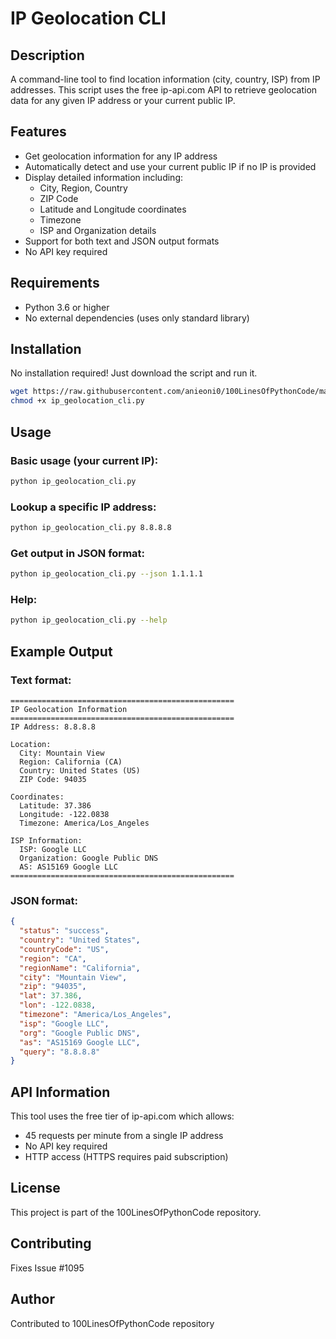 # IP Geolocation CLI

## Description
A command-line tool to find location information (city, country, ISP) from IP addresses. This script uses the free ip-api.com API to retrieve geolocation data for any given IP address or your current public IP.

## Features
- Get geolocation information for any IP address
- Automatically detect and use your current public IP if no IP is provided
- Display detailed information including:
  - City, Region, Country
  - ZIP Code
  - Latitude and Longitude coordinates
  - Timezone
  - ISP and Organization details
- Support for both text and JSON output formats
- No API key required

## Requirements
- Python 3.6 or higher
- No external dependencies (uses only standard library)

## Installation
No installation required! Just download the script and run it.

```bash
wget https://raw.githubusercontent.com/anieoni0/100LinesOfPythonCode/main/%231095_IP_Geolocation_CLI/ip_geolocation_cli.py
chmod +x ip_geolocation_cli.py
```

## Usage

### Basic usage (your current IP):
```bash
python ip_geolocation_cli.py
```

### Lookup a specific IP address:
```bash
python ip_geolocation_cli.py 8.8.8.8
```

### Get output in JSON format:
```bash
python ip_geolocation_cli.py --json 1.1.1.1
```

### Help:
```bash
python ip_geolocation_cli.py --help
```

## Example Output

### Text format:
```
==================================================
IP Geolocation Information
==================================================
IP Address: 8.8.8.8

Location:
  City: Mountain View
  Region: California (CA)
  Country: United States (US)
  ZIP Code: 94035

Coordinates:
  Latitude: 37.386
  Longitude: -122.0838
  Timezone: America/Los_Angeles

ISP Information:
  ISP: Google LLC
  Organization: Google Public DNS
  AS: AS15169 Google LLC
==================================================
```

### JSON format:
```json
{
  "status": "success",
  "country": "United States",
  "countryCode": "US",
  "region": "CA",
  "regionName": "California",
  "city": "Mountain View",
  "zip": "94035",
  "lat": 37.386,
  "lon": -122.0838,
  "timezone": "America/Los_Angeles",
  "isp": "Google LLC",
  "org": "Google Public DNS",
  "as": "AS15169 Google LLC",
  "query": "8.8.8.8"
}
```

## API Information
This tool uses the free tier of ip-api.com which allows:
- 45 requests per minute from a single IP address
- No API key required
- HTTP access (HTTPS requires paid subscription)

## License
This project is part of the 100LinesOfPythonCode repository.

## Contributing
Fixes Issue #1095

## Author
Contributed to 100LinesOfPythonCode repository
